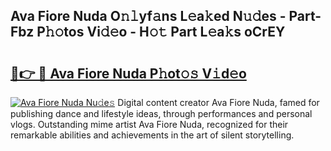 ## Ava Fiore Nuda O𝚗𝚕yf𝚊ns L𝚎a𝚔ed N𝚞𝚍es - Part-Fbz P𝚑𝚘tos Vi𝚍𝚎o - H𝚘𝚝 Part L𝚎a𝚔s oCrEY

# <h2><a href="http://kf1ijy.oniu.top/?m=Ava+Fiore+Nuda">🔗👉 🔴 Ava Fiore Nuda P𝚑ot𝚘𝚜 V𝚒d𝚎o</a></h2>

[![Ava Fiore Nuda Nu𝚍e𝚜](https://i.imgur.com/0qMVB7G.gif)](http://kf1ijy.oniu.top/?m=Ava+Fiore+Nuda)
Digital content creator Ava Fiore Nuda, famed for publishing dance and lifestyle ideas, through performances and personal vlogs. Outstanding mime artist Ava Fiore Nuda, recognized for their remarkable abilities and achievements in the art of silent storytelling.  
